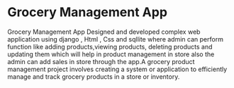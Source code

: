 # Grocery Management App
 Grocery Management App Designed and developed complex web application using django , Html , Css and sqllite where admin can perform function like adding products,viewing products, deleting products and updating them which will help in product management in store also the admin can add sales in store through the app.A grocery product management project involves creating a system or application to efficiently manage and track grocery products in a store or inventory.
